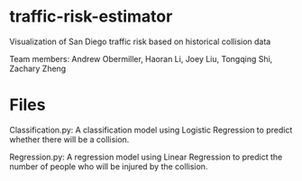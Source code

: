 # traffic-risk-estimator
Visualization of San Diego traffic risk based on historical collision data

Team members: Andrew Obermiller, Haoran Li, Joey Liu, Tongqing Shi, Zachary Zheng
# Files

Classification.py: A classification model using Logistic Regression to predict whether there will be a collision.

Regression.py: A regression model using Linear Regression to predict the number of people who will be injured by the collision. 

